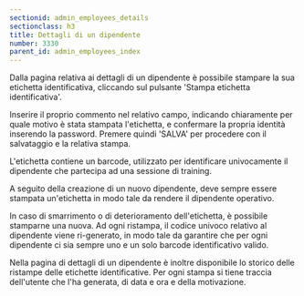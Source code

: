 ```yaml
---
sectionid: admin_employees_details
sectionclass: h3
title: Dettagli di un dipendente
number: 3330
parent_id: admin_employees_index
---
```

Dalla pagina relativa ai dettagli di un dipendente è possibile stampare la sua etichetta identificativa, cliccando sul pulsante 'Stampa etichetta identificativa'.

Inserire il proprio commento nel relativo campo, indicando chiaramente per quale motivo è stata stampata l'etichetta, e confermare la propria identità inserendo la password.
Premere quindi 'SALVA' per procedere con il salvataggio e la relativa stampa.

L'etichetta contiene un barcode, utilizzato per identificare univocamente il dipendente che partecipa ad una sessione di training.

A seguito della creazione di un nuovo dipendente, deve sempre essere stampata un'etichetta in modo tale da rendere il dipendente operativo.

In caso di smarrimento o di deterioramento dell'etichetta, è possibile stamparne una nuova. Ad ogni ristampa, il codice univoco relativo al dipendente viene ri-generato, in modo tale da garantire che per ogni dipendente ci sia sempre uno e un solo barcode identificativo valido.

Nella pagina di dettagli di un dipendente è inoltre disponibile lo storico delle ristampe delle etichette identificative. Per ogni stampa si tiene traccia dell'utente che l'ha generata, di data e ora e della motivazione.
